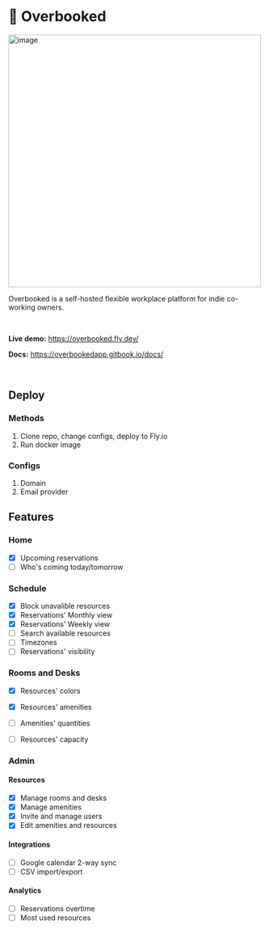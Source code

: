 # 🍚 Overbooked

<img width="500" alt="image" src="https://user-images.githubusercontent.com/13174025/186359925-6b92062f-51b7-4858-8cd7-d47423897c05.png">

Overbooked is a self-hosted flexible workplace platform for indie co-working owners.

<br>

**Live demo:** https://overbooked.fly.dev/

**Docs:** https://overbookedapp.gitbook.io/docs/

<br>

## Deploy

### Methods

1. Clone repo, change configs, deploy to Fly.io
2. Run docker image

### Configs

1. Domain
2. Email provider

## Features

### Home

- [x] Upcoming reservations
- [ ] Who's coming today/tomorrow

### Schedule

- [x] Block unavalible resources
- [x] Reservations' Monthly view
- [x] Reservations' Weekly view
- [ ] Search available resources
- [ ] Timezones
- [ ] Reservations' visibility

### Rooms and Desks

- [x] Resources' colors
- [x] Resources' amenities
- [ ] Amenities' quantities
- [ ] Resources' capacity


### Admin

#### Resources

- [x] Manage rooms and desks
- [x] Manage amenities
- [x] Invite and manage users
- [x] Edit amenities and resources

#### Integrations

- [ ] Google calendar 2-way sync
- [ ] CSV import/export

#### Analytics

- [ ] Reservations overtime
- [ ] Most used resources
